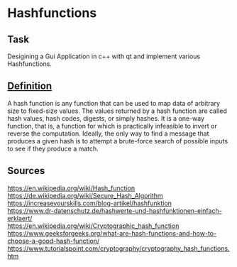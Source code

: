 # Hashfunctions
## Task

Desigining a Gui Application in c++ with qt and implement various Hashfunctions.

## [Definition](https://en.wikipedia.org/wiki/Hash_function)

A hash function is any function that can be used to map data of arbitrary size to fixed-size values. The values returned by a hash function are called hash values, hash codes, digests, or simply hashes. It is a one-way function, that is, a function for which is practically infeasible to invert or reverse the computation. Ideally, the only way to find a message that produces a given hash is to attempt a brute-force search of possible inputs to see if they produce a match.



## Sources
https://en.wikipedia.org/wiki/Hash_function  
https://de.wikipedia.org/wiki/Secure_Hash_Algorithm  
https://increaseyourskills.com/blog-artikel/hashfunktion  
https://www.dr-datenschutz.de/hashwerte-und-hashfunktionen-einfach-erklaert/  
https://en.wikipedia.org/wiki/Cryptographic_hash_function  
https://www.geeksforgeeks.org/what-are-hash-functions-and-how-to-choose-a-good-hash-function/  
https://www.tutorialspoint.com/cryptography/cryptography_hash_functions.htm
